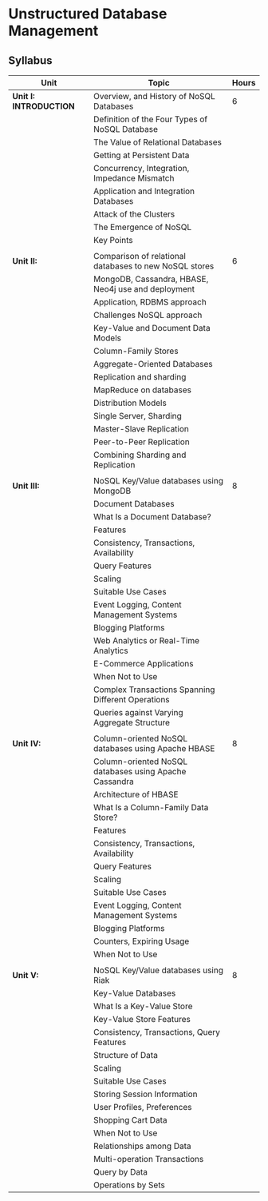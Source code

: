 # Unstructured Database Management

## Syllabus

| Unit                | Topic                                               | Hours |
|---------------------|-----------------------------------------------------|-------|
| **Unit I: INTRODUCTION** | Overview, and History of NoSQL Databases                | 6     |
|                     | Definition of the Four Types of NoSQL Database        |       |
|                     | The Value of Relational Databases                     |       |
|                     | Getting at Persistent Data                            |       |
|                     | Concurrency, Integration, Impedance Mismatch          |       |
|                     | Application and Integration Databases                 |       |
|                     | Attack of the Clusters                                 |       |
|                     | The Emergence of NoSQL                                |       |
|                     | Key Points                                            |       |
|                     |                                                     |       |
| **Unit II:**        | Comparison of relational databases to new NoSQL stores | 6     |
|                     | MongoDB, Cassandra, HBASE, Neo4j use and deployment   |       |
|                     | Application, RDBMS approach                           |       |
|                     | Challenges NoSQL approach                             |       |
|                     | Key-Value and Document Data Models                    |       |
|                     | Column-Family Stores                                  |       |
|                     | Aggregate-Oriented Databases                           |       |
|                     | Replication and sharding                              |       |
|                     | MapReduce on databases                                 |       |
|                     | Distribution Models                                   |       |
|                     | Single Server, Sharding                               |       |
|                     | Master-Slave Replication                              |       |
|                     | Peer-to-Peer Replication                              |       |
|                     | Combining Sharding and Replication                     |       |
|                     |                                                     |       |
| **Unit III:**       | NoSQL Key/Value databases using MongoDB               | 8     |
|                     | Document Databases                                    |       |
|                     | What Is a Document Database?                           |       |
|                     | Features                                              |       |
|                     | Consistency, Transactions, Availability               |       |
|                     | Query Features                                        |       |
|                     | Scaling                                               |       |
|                     | Suitable Use Cases                                    |       |
|                     | Event Logging, Content Management Systems             |       |
|                     | Blogging Platforms                                    |       |
|                     | Web Analytics or Real-Time Analytics                  |       |
|                     | E-Commerce Applications                               |       |
|                     | When Not to Use                                       |       |
|                     | Complex Transactions Spanning Different Operations   |       |
|                     | Queries against Varying Aggregate Structure           |       |
|                     |                                                     |       |
| **Unit IV:**        | Column-oriented NoSQL databases using Apache HBASE    | 8     |
|                     | Column-oriented NoSQL databases using Apache Cassandra|       |
|                     | Architecture of HBASE                                |       |
|                     | What Is a Column-Family Data Store?                   |       |
|                     | Features                                              |       |
|                     | Consistency, Transactions, Availability               |       |
|                     | Query Features                                        |       |
|                     | Scaling                                               |       |
|                     | Suitable Use Cases                                    |       |
|                     | Event Logging, Content Management Systems             |       |
|                     | Blogging Platforms                                    |       |
|                     | Counters, Expiring Usage                              |       |
|                     | When Not to Use                                       |       |
|                     |                                                     |       |
| **Unit V:**         | NoSQL Key/Value databases using Riak                  | 8     |
|                     | Key-Value Databases                                   |       |
|                     | What Is a Key-Value Store                              |       |
|                     | Key-Value Store Features                               |       |
|                     | Consistency, Transactions, Query Features             |       |
|                     | Structure of Data                                      |       |
|                     | Scaling                                               |       |
|                     | Suitable Use Cases                                    |       |
|                     | Storing Session Information                           |       |
|                     | User Profiles, Preferences                             |       |
|                     | Shopping Cart Data                                     |       |
|                     | When Not to Use                                       |       |
|                     | Relationships among Data                              |       |
|                     | Multi-operation Transactions                           |       |
|                     | Query by Data                                          |       |
|                     | Operations by Sets                                     |       |
